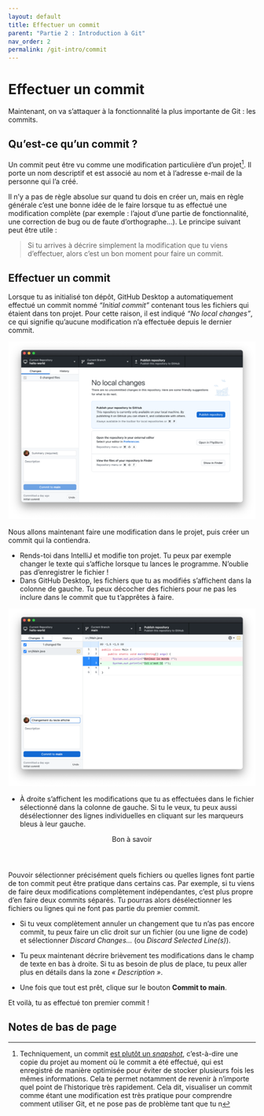 ```yaml
---
layout: default
title: Effectuer un commit
parent: "Partie 2 : Introduction à Git"
nav_order: 2
permalink: /git-intro/commit
---
```


# Effectuer un commit
Maintenant, on va s’attaquer à la fonctionnalité la plus importante de Git : les commits.

## Qu’est-ce qu’un commit ?
Un commit peut être vu comme une modification particulière d’un projet[^1]. Il porte un nom descriptif et est associé au nom et à l’adresse e-mail de la personne qui l’a créé.

[^1]: Techniquement, un commit [est plutôt un *snapshot*](https://github.blog/2020-12-17-commits-are-snapshots-not-diffs/), c’est-à-dire une copie du projet au moment où le commit a été effectué, qui est enregistré de manière optimisée pour éviter de stocker plusieurs fois les mêmes informations. Cela te permet notamment de revenir à n’importe quel point de l’historique très rapidement. Cela dit, visualiser un commit comme étant une modification est très pratique pour comprendre comment utiliser Git, et ne pose pas de problème tant que tu n

Il n’y a pas de règle absolue sur quand tu dois en créer un, mais en règle générale c’est une bonne idée de le faire lorsque tu as effectué une modification complète (par exemple : l’ajout d’une partie de fonctionnalité, une correction de bug ou de faute d’orthographe…). Le principe suivant peut être utile :
> Si tu arrives à décrire simplement la modification que tu viens d’effectuer, alors c’est un bon moment pour faire un commit.

## Effectuer un commit
Lorsque tu as initialisé ton dépôt, GitHub Desktop a automatiquement effectué un commit nommé *“Initial commit”* contenant tous les fichiers qui étaient dans ton projet. Pour cette raison, il est indiqué *“No local changes”*, ce qui signifie qu’aucune modification n’a effectuée depuis le dernier commit.

![Fenêtre de GitHub Desktop indiquant “No local changes”](../assets/no-local-changes.png)

Nous allons maintenant faire une modification dans le projet, puis créer un commit qui la contiendra.

* Rends-toi dans IntelliJ et modifie ton projet. Tu peux par exemple changer le texte qui s’affiche lorsque tu lances le programme. N’oublie pas d’enregistrer le fichier !
* Dans GitHub Desktop, les fichiers que tu as modifiés s’affichent dans la colonne de gauche. Tu peux décocher des fichiers pour ne pas les inclure dans le commit que tu t’apprêtes à faire.

![Fenêtre de GitHub Desktop affichant les changements effectués](../assets/commit-changes.png)

* À droite s’affichent les modifications que tu as effectuées dans le fichier sélectionné dans la colonne de gauche. Si tu le veux, tu peux aussi désélectionner des lignes individuelles en cliquant sur les marqueurs bleus à leur gauche.

<div class="tip">
  <header>Bon à savoir</header>
  <p>
    Pouvoir sélectionner précisément quels fichiers ou quelles lignes font partie de ton commit peut être pratique dans certains cas. Par exemple, si tu viens de faire deux modifications complètement indépendantes, c’est plus propre d’en faire deux commits séparés. Tu pourras alors désélectionner les fichiers ou lignes qui ne font pas partie du premier commit.
  </p>
</div>

* Si tu veux complètement annuler un changement que tu n’as pas encore commit, tu peux faire un clic droit sur un fichier (ou une ligne de code) et sélectionner *Discard Changes…* (ou *Discard Selected Line(s)*).

* Tu peux maintenant décrire brièvement tes modifications dans le champ de texte en bas à droite. Si tu as besoin de plus de place, tu peux aller plus en détails dans la zone *« Description »*.

* Une fois que tout est prêt, clique sur le bouton **Commit to main**.

Et voilà, tu as effectué ton premier commit !

## Notes de bas de page
